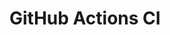 # GitHub Actions CI


























































































































































































































































































































































































































































































































































































































































































































































































































































































































































































































































































































































































































































































































































































































































































































































































































































































































































































































































































































































































































































































































































































































































































































































































































































































































































































































































































































































































































































































































































































